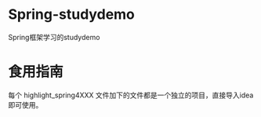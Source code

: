 # Spring-studydemo
Spring框架学习的studydemo

# 食用指南

每个 highlight_spring4XXX 文件加下的文件都是一个独立的项目，直接导入idea即可使用。

